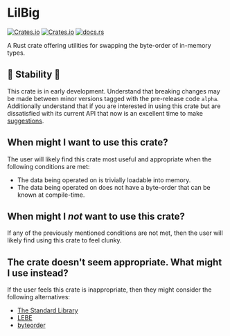 # LilBig
[![Crates.io](https://img.shields.io/crates/v/lilbig)](https://crates.io/crates/lilbig) [![Crates.io](https://img.shields.io/crates/l/lilbig)](https://choosealicense.com/licenses/mpl-2.0/) [![docs.rs](https://img.shields.io/docsrs/lilbig)](https://docs.rs/lilbig/latest/)

A Rust crate offering utilities for swapping the byte-order of in-memory types.

## 🚧 Stability 🚧
This crate is in early development. Understand that breaking changes may be made between minor versions tagged with the pre-release code `alpha`. Additionally understand that if you are interested in using this crate but are dissatisfied with its current API that now is an excellent time to make [suggestions](https://github.com/IanE9/lilbig/issues).

## When might I want to use this crate?
The user will likely find this crate most useful and appropriate when the following conditions are met:
* The data being operated on is trivially loadable into memory.
* The data being operated on does not have a byte-order that can be known at compile-time.

## When might I *not* want to use this crate?
If any of the previously mentioned conditions are not met, then the user will likely find using this crate to feel clunky.

## The crate doesn't seem appropriate. What might I use instead?
If the user feels this crate is inappropriate, then they might consider the following alternatives:
* [The Standard Library](https://doc.rust-lang.org/std/primitive.u32.html#method.swap_bytes)
* [LEBE](https://github.com/johannesvollmer/lebe)
* [byteorder](https://github.com/BurntSushi/byteorder)
